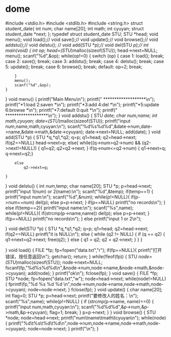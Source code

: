 # dome
#include <stdio.h>
#include <stdlib.h>
#include <string.h>
struct student_date{
    int num;
    char name[20];
    int math;
    int cyuyan;
    struct student_date *next;
};
typedef struct student_date  STU;
STU *head;
void menu();
void load();//
void save();//
void update();//
void browse();//
void addstu();//
void delstu();  //
void add(STU *p);//
void del(STU *p);//
int main(void)
{
    int op;
    head=(STU*)malloc(sizeof(STU));
    head->next=NULL;
    menu();
    scanf("%d",&op);
    while(op!=0) {
        switch (op) {
            case 1:  load();  break;
            case 2:  save();  break;
            case 3:  addstu();  break;
            case 4:  delstu();  break;
            case 5:  update();  break;
            case 6:  browse();  break;
            default:  op=2;  break;

        }
        menu();
        scanf("%d",&op);
    }
}
void menu()
{
printf("Main Menu\n");
printf(" *******************\n");
printf("*1:load    2:saven  *\n");
printf("*3:add     4:del    *\n");
printf("*5:update  6:browse *\n");
printf("*7:default 0:quit   *\n");
printf(" *******************\n");
}
void addstu()
{
    STU *date;
    char num,name;
    int math,cyuyan;
    date=(STU*)malloc(sizeof(STU));
    printf("input num,name,math,cyuyan:\n");
    scanf("%d%s%d%d",&date->num,date->name,&date->math,&date->cyuyan);
    date->next=NULL;
    add(date);
}
void add(STU *p)
{
    STU *q,*q1,*q2;
    q=p;
    q1=head;
    q2=head->next;
    if(q2==NULL)
        head->next=p;
    else{
        while((q->num>q2->num) && (q2->next!=NULL))
        {
           q1=q2;
           q2=q2->next;
        }
        if(q->num<=q2->num)
        {
            q1->next=q;
            q->next=q2;}

        else
            q2->next=q;

    }

}
void delstu()
{
   int num,temp;
   char name[20];
   STU *p;
   p=head->next;
   printf("input 1(num) or 2(name):\n");
   scanf("%d",&temp);
   if(temp==1) {
       printf("input num:\n");
       scanf("%d",&num);
      while(p!=NULL){
          if(p->num==num)  del(p);
          else p=p->next;
      }
      if(p==NULL)  printf("no records\n");
   }
   else if(temp==2){
       printf("input name:\n");
       scanf("%s",name);
       while(p!=NULL){
           if(strcmp(p->name,name))  del(p);
           else p=p->next;
       }
       if(p==NULL)  printf("no records\n");
   }
   else   printf("input 1 or 2\n");

}
void del(STU *p)
{
    STU *q,*q1,*q2;
    q=p;
    q1=head;
    q2=head->next;
    if(q2==NULL)
        printf("it is NULL\n");
    else {
            while (q2 != NULL) {
                if (q == q2) {
                    q1->next=q2->next;
                    free(q2);
                } else {
                    q1 = q2;
                    q2 = q2->next;
                }
            }
        }

}
void load()
{
    FILE *fp;
    fp=fopen("data.txt","r");
    if(fp==NULL){
        printf("打开错误，按任意返回\n");
        getchar();
        return;
    }
    while(!feof(fp))
    {
        STU *node=(STU*)malloc(sizeof(STU));
        node->next=NULL;
        fscanf(fp,"%d%s%d%d\n",&node->num,node->name,&node->math,&node->cyuyan);
        add(node);
    }
    printf("ok\n");
    fclose(fp);
}
void save()
{
    FILE *fp;
    STU *node;
    fp=fopen("data.txt","w");
    node=head->next;
    while(node!=NULL){
        fprintf(fp,"%d %s %d %d  \n",node->num,node->name,node->math,node->cyuyan);
        node=node->next;
    }
    fclose(fp);
}
void update()
{
   char name[20];
   int flag=0;
   STU *p;
   p=head->next;
   printf("要修改人的姓名：\n");
   scanf("%s",name);
   while(p!=NULL) {
       if (strcmp(p->name, name)==0)
       {
         printf("input num,math,cyuyan:\n");
         scanf("%d%d%d",&p->num,&p->math,&p->cyuyan);
         flag=1;
         break;
       }
       p=p->next;
   }
}
void browse()
{
    STU *node;
    node=head->next;
    printf("num\tname\tmath\tcyuyan\n");
    while(node)
    {
        printf("%d\t%s\t%d\t%d\n",node->num,node->name,node->math,node->cyuyan);
        node=node->next;
    }
    printf("\n");
}
